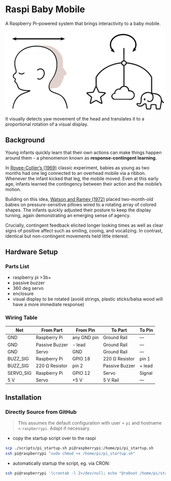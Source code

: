 # Raspi Baby Mobile

A Raspberry Pi–powered system that brings interactivity to a baby mobile.

![](./doc/baby_yaw_mobile_rotation.svg)

It visually detects yaw movement of the head and translates it to a proportional rotation of a visual display.

## Background

Young infants quickly learn that their own actions can make things happen around them - a phenomenon known as **response-contingent learning**.

In [Rovee-Collier’s (1969)](https://www.sciencedirect.com/science/article/abs/pii/0022096569900253)
classic experiment,
babies as young as two months had one leg connected to an overhead mobile via a ribbon.
Whenever the infant kicked that leg, the mobile moved.
Even at this early age,
infants learned the contingency between their action and the mobile’s motion.

Building on this idea, [Watson and Ramey (1972)](https://psycnet.apa.org/record/1973-28652-001)
placed two-month-old babies on pressure-sensitive pillows wired to a rotating array of colored shapes.
The infants quickly adjusted their posture to keep the display turning,
again demonstrating an emerging sense of agency.

Crucially, contingent feedback elicited longer looking times as well as clear signs of positive affect such as smiling, cooing, and vocalizing.
In contrast, identical but non-contingent movements held little interest.

## Hardware Setup

### Parts List

- raspberry pi >3b+
- passive buzzer
- 360 deg servo
- enclosure
- visual display to be rotated (avoid strings, plastic sticks/balsa wood will have a more immediate response)

### Wiring Table

| Net        | From Part      | From Pin                      | To Part        | To Pin |
|------------|----------------|------------------------------|----------------|--------|
| GND        | Raspberry Pi   | any GND pin                  | Ground Rail    | —      |
| GND        | Passive Buzzer | - lead                       | Ground Rail    | —      |
| GND        | Servo          | GND                          | Ground Rail    | —      |
| BUZZ_SIG   | Raspberry Pi   | GPIO 18                      | 220 Ω Resistor | pin 1  |
| BUZZ_SIG   | 220 Ω Resistor | pin 2                        | Passive Buzzer | + lead |
| SERVO_SIG  | Raspberry Pi   | GPIO 12                      | Servo          | Signal |
| 5 V        | Servo          | +5 V                         | 5 V Rail       | —      |

## Installation

### Directly Source from GitHub

> This assumes the default configuration with user = `pi` and hostname = `raspberrypi`. Adapt if necessary.

- copy the startup script over to the raspi

```bash
scp ./scripts/pi_startup.sh pi@raspberrypi:/home/pi/pi_startup.sh
ssh pi@raspberrypi "sudo chmod +x /home/pi/pi_startup.sh"
```

- automatically startup the script, eg. via CRON:

```bash
ssh pi@raspberrypi '(crontab -l 2>/dev/null; echo "@reboot /home/pi/startup.sh >> /home/pi/startup.log 2>&1") | crontab -'
```

